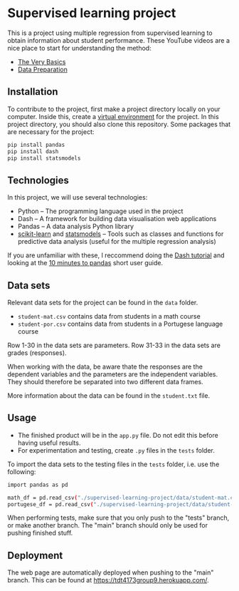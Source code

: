 # Supervised learning project

This is a project using multiple regression from supervised learning to obtain information about student performance. These YouTube videos are a nice place to start for understanding the method:
- [The Very Basics]
- [Data Preparation]

## Installation

To contribute to the project, first make a project directory locally on your computer. Inside this, create a [virtual environment] for the project. In this project directory, you should also clone this repository. Some packages that are necessary for the project:

```sh
pip install pandas
pip install dash
pip install statsmodels
```


## Technologies
In this project, we will use several technologies:

- Python – The programming language used in the project
- Dash – A framework for building data visualisation web applications
- Pandas – A data analysis Python library
- [scikit-learn] and [statsmodels] – Tools such as classes and functions for predictive data analysis (useful for the multiple regression analysis)

If you are unfamiliar with these, I reccommend doing the [Dash tutorial] and looking at the [10 minutes to pandas] short user guide.


## Data sets

Relevant data sets for the project can be found in the `data` folder.
- `student-mat.csv` contains data from students in a math course
- `student-por.csv` contains data from students in a Portugese language course


Row 1-30 in the data sets are parameters. Row 31-33 in the data sets are grades (responses). 

When working with the data, be aware thate the responses are the dependent variables and the parameters are the independent variables. They should therefore be separated into two different data frames.

More information about the data can be found in the `student.txt` file.


## Usage

- The finished product will be in the `app.py` file. Do not edit this before having useful results. 
- For experimentation and testing, create `.py` files in the `tests` folder.

To import the data sets to the testing files in the `tests` folder, i.e. use the following:

```sh
import pandas as pd

math_df = pd.read_csv("./supervised-learning-project/data/student-mat.csv", sep=";")
portugese_df = pd.read_csv("./supervised-learning-project/data/student-por.csv", sep=";")
```

When performing tests, make sure that you only push to the "tests" branch, or make another branch. The "main" branch should only be used for pushing finished stuff.


## Deployment

The web page are automatically deployed when pushing to the "main" branch. This can be found at https://tdt4173group9.herokuapp.com/.



[The Very Basics]: <https://www.youtube.com/watch?v=dQNpSa-bq4M>
[Data Preparation]: <https://www.youtube.com/watch?v=2I_AYIECCOQ&list=TLPQMTkxMDIwMjCcYgA12J8jGg&index=2>
[10 minutes to pandas]: <https://pandas.pydata.org/pandas-docs/stable/user_guide/10min.html#min>
[Dash tutorial]: <http://dash.plotly.com/installation>
[scikit-learn]: <https://scikit-learn.org/stable/>
[statsmodels]: <https://www.statsmodels.org/stable/index.html>
[virtual environment]: <https://www.geeksforgeeks.org/python-virtual-environment/>
